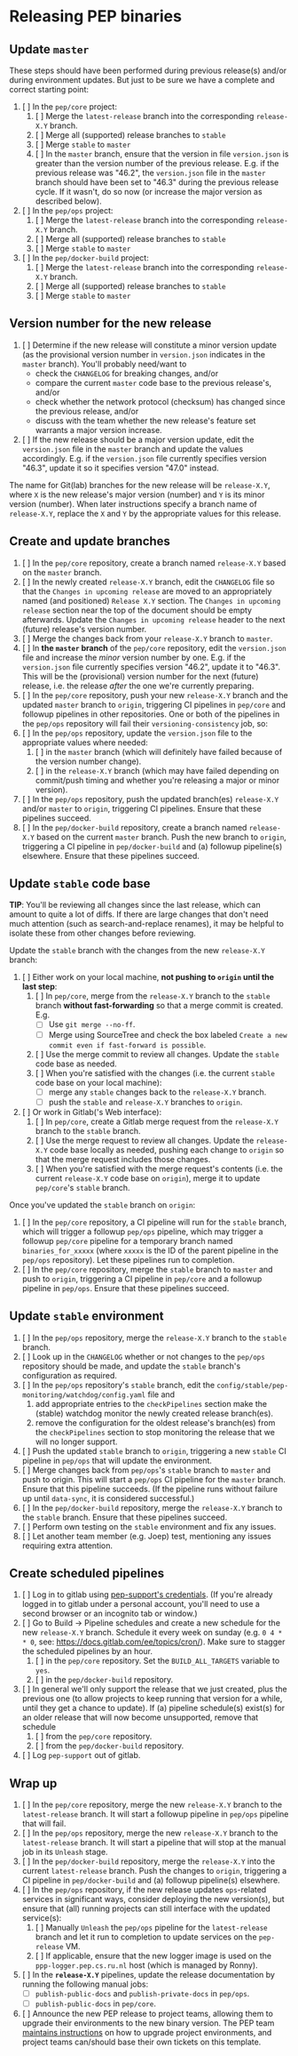 # Releasing PEP binaries

## Update `master`

These steps should have been performed during previous release(s) and/or during environment updates. But just to be sure we have a complete and correct starting point:

1. [ ] In the `pep/core` project:
   1. [ ] Merge the `latest-release` branch into the corresponding `release-X.Y` branch.
   1. [ ] Merge all (supported) release branches to `stable`
   1. [ ] Merge `stable` to `master`
   1. [ ] In the `master` branch, ensure that the version in file `version.json` is greater than the version number of the previous release. E.g. if the previous release was "46.2", the `version.json` file in the `master` branch should have been set to "46.3" during the previous release cycle. If it wasn't, do so now (or increase the major version as described below).
1. [ ] In the `pep/ops` project:
   1. [ ] Merge the `latest-release` branch into the corresponding `release-X.Y` branch.
   1. [ ] Merge all (supported) release branches to `stable`
   1. [ ] Merge `stable` to `master`
1. [ ] In the `pep/docker-build` project:
   1. [ ] Merge the `latest-release` branch into the corresponding `release-X.Y` branch.
   1. [ ] Merge all (supported) release branches to `stable`
   1. [ ] Merge `stable` to `master`

## Version number for the new release

1. [ ] Determine if the new release will constitute a minor version update (as the provisional version number in `version.json` indicates in the `master` branch). You'll probably need/want to
   - check the `CHANGELOG` for breaking changes, and/or
   - compare the current `master` code base to the previous release's, and/or
   - check whether the network protocol (checksum) has changed since the previous release, and/or
   - discuss with the team whether the new release's feature set warrants a major version increase.
1. [ ] If the new release should be a major version update, edit the `version.json` file in the `master` branch and update the values accordingly. E.g. if the `version.json` file currently specifies version "46.3", update it so it specifies version "47.0" instead.

The name for Git(lab) branches for the new release will be `release-X.Y`, where `X` is the new release's major version (number) and `Y` is its minor version (number). When later instructions specify a branch name of `release-X.Y`, replace the `X` and `Y` by the appropriate values for this release.

## Create and update branches

1. [ ] In the `pep/core` repository, create a branch named `release-X.Y` based on the `master` branch.
1. [ ] In the newly created `release-X.Y` branch, edit the `CHANGELOG` file so that the `Changes in upcoming release` are moved to an appropriately named (and positioned) `Release X.Y` section. The `Changes in upcoming release` section near the top of the document should be empty afterwards. Update the `Changes in upcoming release` header to the next (future) release's version number.
1. [ ] Merge the changes back from your `release-X.Y` branch to `master`.
1. [ ] In **the `master` branch** of the `pep/core` repository, edit the `version.json` file and increase the _minor_ version number by one. E.g. if the `version.json` file currently specifies version "46.2", update it to "46.3". This will be the (provisional) version number for the next (future) release, i.e. the release _after_ the one we're currently preparing.
1. [ ] In the `pep/core` repository, push your new `release-X.Y` branch and the updated `master` branch to `origin`, triggering CI pipelines in `pep/core` and followup pipelines in other repositories. One or both of the pipelines in the `pep/ops` repository will fail their `versioning-consistency` job, so:
1. [ ] In the `pep/ops` repository, update the `version.json` file to the appropriate values where needed:
   1. [ ] in the `master` branch (which will definitely have failed because of the version number change).
   1. [ ] in the `release-X.Y` branch (which may have failed depending on commit/push timing and whether you're releasing a major or minor version).
1. [ ] In the `pep/ops` repository, push the updated branch(es) `release-X.Y` and/or `master` to `origin`, triggering CI pipelines. Ensure that these pipelines succeed.
1. [ ] In the `pep/docker-build` repository, create a branch named `release-X.Y` based on the current `master` branch. Push the new branch to `origin`, triggering a CI pipeline in `pep/docker-build` and (a) followup pipeline(s) elsewhere. Ensure that these pipelines succeed.

## Update `stable` code base

**TIP**: You'll be reviewing all changes since the last release, which can amount to quite a lot of diffs. If there are large changes that don't need much attention (such as search-and-replace renames), it may be helpful to isolate these from other changes before reviewing.

Update the `stable` branch with the changes from the new `release-X.Y` branch:

1. [ ] Either work on your local machine, **not pushing to `origin` until the last step**:
   1. [ ] In `pep/core`, merge from the `release-X.Y` branch to the `stable` branch **without fast-forwarding** so that a merge commit is created. E.g.
      * [ ] Use `git merge --no-ff`.
      * [ ] Merge using SourceTree and check the box labeled `Create a new commit even if fast-forward is possible`.
   1. [ ] Use the merge commit to review all changes. Update the `stable` code base as needed.
   1. [ ] When you're satisfied with the changes (i.e. the current `stable` code base on your local machine):
      - [ ] merge any `stable` changes back to the `release-X.Y` branch.
      - [ ] push the `stable` and `release-X.Y` branches to `origin`.
1. [ ] Or work in Gitlab('s Web interface):
   1. [ ] In `pep/core`, create a Gitlab merge request from the `release-X.Y` branch to the `stable` branch.
   1. [ ] Use the merge request to review all changes. Update the `release-X.Y` code base locally as needed, pushing each change to `origin` so that the merge request includes those changes.
   1. [ ] When you're satisfied with the merge request's contents (i.e. the current `release-X.Y` code base on `origin`), merge it to update `pep/core`'s `stable` branch.

Once you've updated the `stable` branch on `origin`:

1. [ ] In the `pep/core` repository, a CI pipeline will run for the `stable` branch, which will trigger a followup `pep/ops` pipeline, which may trigger a followup `pep/core` pipeline for a temporary branch named `binaries_for_xxxxx` (where `xxxxx` is the ID of the parent pipeline in the `pep/ops` repository). Let these pipelines run to completion.
1. [ ] In the `pep/core` repository, merge the `stable` branch to `master` and push to `origin`, triggering a CI pipeline in `pep/core` and a followup pipeline in `pep/ops`. Ensure that these pipelines succeed.

## Update `stable` environment

1. [ ] In the `pep/ops` repository, merge the `release-X.Y` branch to the `stable` branch.
1. [ ] Look up in the `CHANGELOG` whether or not changes to the `pep/ops` repository should be made, and update the `stable` branch's configuration as required.
1. [ ] In the `pep/ops` repository's `stable` branch, edit the `config/stable/pep-monitoring/watchdog/config.yaml` file and
   1. add appropriate entries to the `checkPipelines` section make the (stable) watchdog monitor the newly created release branch(es).
   1. remove the configuration for the oldest release's branch(es) from the `checkPipelines` section to stop monitoring the release that we will no longer support.
1. [ ] Push the updated `stable` branch to `origin`, triggering a new `stable` CI pipeline in `pep/ops` that will update the environment.
1. [ ] Merge changes back from `pep/ops`'s `stable` branch to `master` and push to origin. This will start a `pep/ops` CI pipeline for the `master` branch. Ensure that this pipeline succeeds. (If the pipeline runs without failure up until `data-sync`, it is considered successful.)
1. [ ] In the `pep/docker-build` repository, merge the `release-X.Y` branch to the `stable` branch. Ensure that these pipelines succeed.
1. [ ] Perform own testing on the `stable` environment and fix any issues.
1. [ ] Let another team member (e.g. Joep) test, mentioning any issues requiring extra attention.

## Create scheduled pipelines

1. [ ] Log in to gitlab using [pep-support's credentials](https://gitlab.pep.cs.ru.nl/pep/ops/-/blob/master/passwords/gitlab-pepsupport.txt?ref_type=heads). (If you're already logged in to gitlab under a personal account, you'll need to use a second browser or an incognito tab or window.)
1. [ ] Go to Build -> Pipeline schedules and create a new schedule for the new `release-X.Y` branch. Schedule it every week on sunday (e.g. `0 4 * * 0`, see: <https://docs.gitlab.com/ee/topics/cron/>). Make sure to stagger the scheduled pipelines by an hour.
   1. [ ] in the `pep/core` repository. Set the `BUILD_ALL_TARGETS` variable to `yes`.
   1. [ ] in the `pep/docker-build` repository.
1. [ ] In general we'll only support the release that we just created, plus the previous one (to allow projects to keep running that version for a while, until they get a chance to update). If (a) pipeline schedule(s) exist(s) for an older release that will now become unsupported, remove that schedule
   1. [ ] from the `pep/core` repository.
   1. [ ] from the `pep/docker-build` repository.
1. [ ] Log `pep-support` out of gitlab.

## Wrap up

1. [ ] In the `pep/core` repository, merge the new `release-X.Y` branch to the `latest-release` branch. It will start a followup pipeline in `pep/ops` pipeline that will fail.
1. [ ] In the `pep/ops` repository, merge the new `release-X.Y` branch to the `latest-release` branch. It will start a pipeline that will stop at the manual job in its `Unleash` stage.
1. [ ] In the `pep/docker-build` repository, merge the `release-X.Y` into the current `latest-release` branch. Push the changes to `origin`, triggering a CI pipeline in `pep/docker-build` and (a) followup pipeline(s) elsewhere.
1. [ ] In the `pep/ops` repository, if the new release updates `ops`-related services in significant ways, consider deploying the new version(s), but ensure that (all) running projects can still interface with the updated service(s):
   1. [ ] Manually `Unleash` the `pep/ops` pipeline for the `latest-release` branch and let it run to completion to update services on the `pep-release` VM.
   1. [ ] If applicable, ensure that the new logger image is used on the `ppp-logger.pep.cs.ru.nl` host (which is managed by Ronny).
1. [ ] In the **`release-X.Y`** pipelines, update the release documentation by running the following manual jobs:
   - [ ] `publish-public-docs` and `publish-private-docs` in `pep/ops`.
   - [ ] `publish-public-docs` in `pep/core`.
1. [ ] Announce the new PEP release to project teams, allowing them to upgrade their environments to the new binary version. The PEP team [maintains instructions](https://gitlab.pep.cs.ru.nl/pep/core/-/blob/master/ci_cd/project-release-template.md) on how to upgrade project environments, and project teams can/should base their own tickets on this template.
